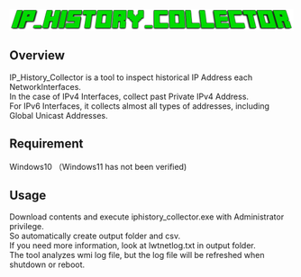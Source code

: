 ![title](image/title.png "")

## Overview
IP_History_Collector is a tool to inspect historical IP Address each NetworkInterfaces.  
In the case of IPv4 Interfaces, collect past Private IPv4 Address.  
For IPv6 Interfaces, it collects almost all types of addresses, including Global Unicast Addresses.


## Requirement
Windows10
（Windows11 has not been verified)

## Usage
 Download contents and execute iphistory_collector.exe with Administrator privilege.  
 So automatically create output folder and csv.  
 If you need more information, look at lwtnetlog.txt in output folder.  
 The tool analyzes wmi log file, but the log file will be refreshed when shutdown or reboot.

